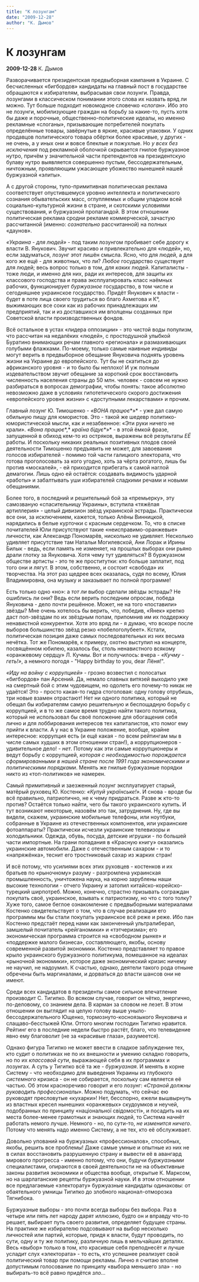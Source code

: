 ```yaml
---
title: "К лозунгам"
date: "2009-12-28"
author: "К. Дымов"
---
```


# К лозунгам

**2009-12-28** К. Дымов

Разворачивается президентская предвыборная кампания в Украине. С бесчисленных «бигбордов» кандидаты на главный пост в государстве обращаются к избирателям, выбрасывая свои лозунги. Правда, лозунгами в классическом понимании этого слова их назвать вряд ли можно. Тут больше подходит новомодное словечко *«слоган»*. Ибо это не лозунги, мобилизующие граждан на борьбу за какие-то, пусть хотя бы даже и порочные, общественно-политические идеалы, но именно рекламные «слоганы», призывающие потребителей покупать определённые товары, завёрнутые в яркие, красивые упаковки. У одних продавцов политического товара обёртки более красивые, у других - не очень, а у иных они и вовсе блеклые и пожухлые. Но *у всех без исключения* под рекламной оболочкой скрывается гнилое буржуазное нутро, причём у значительной части претендентов на президентскую булаву нутро выявляется совершенно пустым, бессодержательным, ничтожным, проявляющим ужасающее убожество нынешней нашей буржуазной «элиты».

А с другой стороны, тупо-примитивная политическая реклама соответствует опустившемуся уровню интеллекта и политического сознания обывательских масс, оглупляемых и общим упадком всей социально-культурной жизни в стране, и скотскими условиями существования, и буржуазной пропагандой. В этом отношении политическая реклама сродни рекламе коммерческой, зачастую рассчитанной (именно: *сознательно* рассчитанной) на полных «даунов».

*«Украина - для людей»* - под таким лозунгом пробивает себе дорогу к власти В. Янукович. Звучит красиво и привлекательно для «людей», но, если задуматься, лозунг этот лишён смысла. Ясно, что для людей, а для кого же ещё - для животных, что ли? *Любое* государство существует для людей; весь вопрос только в том, *для каких* людей. Капиталисты - тоже люди, и именно для них, ради их интересов, для защиты их классового господства и права эксплуатировать класс наёмных рабочих, функционирует *буржуазное* государство, в том числе и сегодняшнее украинское государство. Придёт Янукович к власти - будет в поте лица своего трудиться во благо Ахметова и К°, выжимающих все соки как из рабочих принадлежащих им предприятий, так и из доставшихся им вполцены созданных при Советской власти производственных фондов.

Всё остальное в устах «лидера оппозиции» - это чистой воды популизм, что рассчитан на недалёких «людей», с простодушной улыбкой Буратино внимающих речам главного «регионала» и размахивающих голубыми флажками. По-моему, только самые наивные индивиды могут верить в предвыборное обещание Януковича поднять уровень жизни на Украине до европейского. Тут бы не скатиться до африканского уровня - и то было бы неплохо! И уж полным издевательством звучит обещание за короткий срок восстановить численность населения страны до 50 млн. человек - совсем не нужно разбираться в вопросах демографии, чтобы понять: такое абсолютно невозможно даже в условиях гипотетического скорого достижения «европейского уровня жизни» с «доступными лекарствами» и прочим.

Главный лозунг Ю. Тимошенко - *«ВОНА* *працює**»* - уже дал самую обильную пищу для юмористов. Это - такой же шедевр политико-юмористической мысли, как и незабвенное: «Эти руки ничего не крали». *«Вона* *працює**,* *країна* *бідує**»* - в этой ёмкой фразе, запущенной в обиход кем-то из остряков, выражены всё результаты *ЕЁ* работы. И поскольку никаких реальных позитивных плодов своей деятельности Тимошенко предъявить не может, для завоевания голосов избирателей - помимо той части галицкого электората, что готова проголосовать за кого угодно, хоть за чёрта рогатого, лишь бы против «москалей», - ей приходится прибегать к самой наглой демагогии. Лишь одно ей остаётся: создавать видимость ударной «работы» и забалтывать уши избирателей сладкими речами и новыми обещаниями.

Более того, в последний и решительный бой за «премьерку», эту самозваную «спасительницу Украины», вступила «тяжёлая артиллерия» - целый дивизион звёзд украинской эстрады. Практически все они, за исключением, кажется, только Алёны Винницкой, нарядились в белые курточки с красным сердечком. То, что в списке почитателей Юли присутствуют такие «неисправимо-оранжевые» личности, как Александр Пономарёв, нисколько не удивляет. Несколько удивляет присутствие там Натальи Могилевской, Ани Лорак и Ирины Билык - ведь, если память не изменяет, на прошлых выборах они рьяно драли глотку за Януковича. Хотя чему тут удивляться? В буржуазном обществе артисты - это те же проститутки: кто больше заплатит, под того они и лягут. В этом, собственно, и состоит «свобода» их творчества. На этот раз щедрее всех оказалась, судя по всему, Юлия Владимировна, она музыку и заказывает по полной программе!

Есть только одно «но»: а *тот ли* выбор сделали звёзды эстрады? Не ошиблись ли они? Ведь если верить последним опросам, победа Януковича - дело почти решённое. Может, не на того «поставили» звёзды? Мне очень хотелось бы верить, что, победив, «Янек» крепко даст поп-звёздам по их звёздным попам, припомнив им их поддержку ненавистной конкурентки. Хотя это вряд ли - я думаю, что вскоре после выборов большинство звёзд резко «побелоголубеет». Кстати, политическая позиция даже самых последовательных из них весьма нечётка. Тот же Пономарёв, к примеру, охотно выступил на концерте, посвящённом юбилею, казалось бы, столь ненавистного всякому «оранжевому сердцу» Л. Кучмы. Вот и получилось: вчера - *«Кучму - геть!»*, а немного погодя - "Happy birthday to you, dear Лёня!".

*«Иду на войну с коррупцией»* - грозно возвестил с полосатых «бигбордов» пан Арсений. Да, немало славных витязей выходило уже на смертный бой с этим чудовищем, но одолеть его почему-то никак не удаётся! Это - просто какая-то гидра стоголовая: одну голову отрубишь, три новые взамен отрастают! Нет ни одного политика, который не обещал бы избирателям самую решительную и беспощадную борьбу с коррупцией, и в то же самое время трудно найти такого политика, который не использовал бы своё положение для обогащения себя лично и для лоббирования интересов тех капиталистов, кто помог ему прийти к власти. А у нас в Украине положение, вообще, крайне интересное: коррупция есть (и ещё какая - по всем рейтингам мы в числе самых худших в этом отношении стран!), а коррупционеров - удивительное дело! - *нет*. Потому как эти самые коррупционеры и ведут борьбу с коррупцией, *которая с необходимостью порождается сформированными в нашей стране после 1991 года экономическими и политическими порядками*. Менять же гнилые буржуазные порядки никто из «топ-политиков» не намерен.

Самый примитивный и заезженный лозунг эксплуатирует старый, матёрый руховец Ю. Костенко: *«Купуй українське!»*. И снова - вроде бы всё правильно, патриотично, не к чему придраться. Разве ж кто-то против? Остаётся только найти, чего бы такого украинского купить. И тут возникают некоторые, назовём это так, затруднения. Ну, где вы видели, скажем, украинские мобильные телефоны, или ноутбуки, собранные в Украине из отечественных компонентов, или украинские фотоаппараты? Практически исчезли украинские телевизоры и холодильники. Одежда, обувь, посуда, детские игрушки - по большей части импортные. На грани попадания в «Красную книгу» оказались украинские автомобили. Даже с отечественным сахаром - и то «напряжёнка», теснит его тростниковый сахар из жарких стран!

И всё потому, что усилиями всех этих руховцев - костенков и их братьев по «рыночному» разуму - разгромлена украинская промышленность, уничтожена наука, на корню зарублены наши высокие технологии - отчего Украину и затопил китайско-корейско-турецкий ширпотреб. Можно, конечно, страстно призывать сограждан покупать своё, украинское, взывать к патриотизму, но что с того толку? Хуже того, самое беглое ознакомление с предвыборными материалами Костенко свидетельствует о том, что в случае реализации его программы мы бы стали покупать украинское всё реже и реже. Ибо пан Костенко предстаёт перед нами как законченный ультралиберал, замшелый почитатель «рейганомики» и «тэтчеризма»; его экономическая программа строится на «свободном рынке» и «поддержке малого бизнеса», составляющего, якобы, основу современной развитой экономики. Костенко представляет то правое крыло украинского буржуазного политикума, помешанное на идеалах «рыночной экономики», которое даже экономический кризис ничему не научил, не надоумил. К счастью, однако, деятели такого рода отныне обречены быть маргиналами, и дорваться до власти шансов они не имеют.

Среди всех кандидатов в президенты самое сильное впечатление производит С. Тигипко. Во всяком случае, говорит он чётко, энергично, по-деловому, со знанием дела. В карман за словом не лезет. В этом отношении он выглядит на целую голову выше уныло-бессодержательного Ющенко, тормознуто-косноязыкого Януковича и слащаво-бесстыжей Юли. Оттого многим господин Тигипко нравится. Рейтинг его в последние недели быстро растёт, благо, что телевидение явно ему благоволит (не за «красивые глаза», разумеется).

Однако фигура Тигипко не может ввести в сладкое заблуждение тех, кто судит о политиках не по их внешности и умению складно говорить, но по их *классовой сути*, выражающей себя в их программах и лозунгах. А суть у Тигипко всё та же - *буржуазная*. И менять в корне Систему - что необходимо для выведения Украины из глубокого *системного* кризиса - он не собирается, поскольку сам является её частью. Об этом красноречиво говорит и его лозунг: *«Страной должны руководить профессионалы»*. Можно подумать, что сейчас ею руководят пресловутые «кухарки»! Нет, бесспорно, ежели вышвырнуть из властных кресел нынешних «оранжевых» скудоумков и неучей, подобранных по принципу «національної свідомості», и посадить на их места более-менее грамотных и знающих людей, то Система начнёт работать немого лучше. Немного - но, по сути-то, *не изменится ничего*. Потому что менять надо именно Систему, а не тех, кто её обслуживает.

Довольно упований на буржуазных «профессионалов», способных, якобы, решить все проблемы! Даже самые умные и опытные из них не в силах восстановить разрушенную страну и вывести её в авангард мирового прогресса - именно потому, что они, будучи *буржуазными* специалистами, опираются в своей деятельности не на объективные законы развития экономики и общества вообще, открытые К. Марксом, но на шарлатанские рецепты буржуазной науки. И в этом отношении все предлагаемые «электорату» буржуазные кандидаты одинаковы: от обаятельного умницы Тигипко до злобного национал-отморозка Тягнибока.

Буржуазные выборы - это почти всегда выборы без выбора. Раз в четыре или пять лет народу дарят иллюзию, будто он и вправду что-то решает, выбирает путь своего развития, определяет будущее страны. На практике же избирателю подсовывают на выбор несколько личностей или партий, которые, придя к власти, будут проводить, по сути, одну и ту же политику, различную лишь в мельчайших деталях. Весь «выбор» только в том, кто красивше себя преподнесёт и лучше усладит слух «электората» - то есть, кто успешнее реализует свой политический товар при помощи рекламы. Лично я считаю вполне допустимым голосование по принципу «выбора меньшего зла» - но выбирать-то всё равно придётся *зло*...